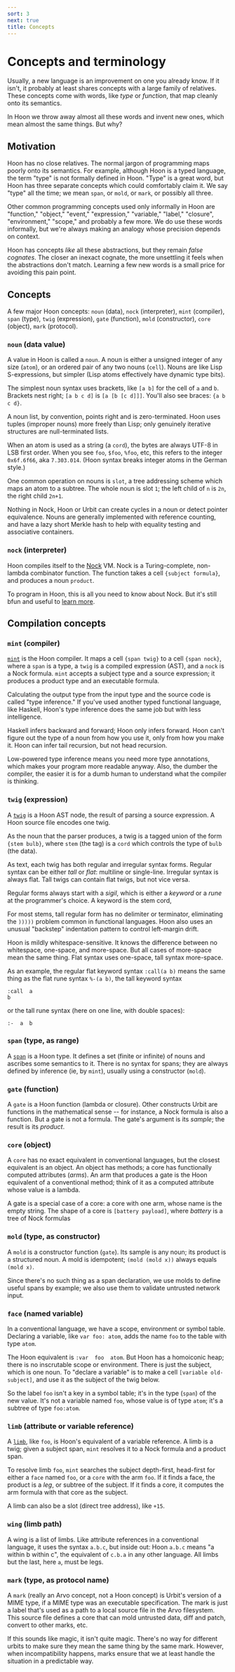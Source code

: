```yaml
---
sort: 3
next: true
title: Concepts
---
```


# Concepts and terminology

Usually, a new language is an improvement on one you already
know.  If it isn't, it probably at least shares concepts with a
large family of relatives.  These concepts come with words, like
*type* or *function*, that map cleanly onto its semantics.

In Hoon we throw away almost all these words and invent new
ones, which mean almost the same things.  But why?

## Motivation

Hoon has no close relatives.  The normal jargon of programming
maps poorly onto its semantics.  For example, although Hoon is a
typed language, the term "type" is not formally defined in Hoon.
"Type" is a great word, but Hoon has three separate concepts
which could comfortably claim it.  We say "type" all the time; we
mean `span`, or `mold`, or `mark`, or possibly all three.

Other common programming concepts used only informally in Hoon
are "function," "object," "event," "expression," "variable,"
"label," "closure", "environment," "scope," and probably a few
more.  We do use these words informally, but we're always making 
an analogy whose precision depends on context.

Hoon has concepts *like* all these abstractions, but they remain
*false cognates*.  The closer an inexact cognate, the more
unsettling it feels when the abstractions don't match.  Learning
a few new words is a small price for avoiding this pain point.

## Concepts

A few major Hoon concepts: `noun` (data), `nock` (interpreter),
`mint` (compiler), `span` (type), `twig` (expression), `gate`
(function), `mold` (constructor), `core` (object), `mark`
(protocol).

### `noun` (data value)

A value in Hoon is called a `noun`.  A noun is either a
unsigned integer of any size (`atom`), or an ordered pair of any
two nouns (`cell`).  Nouns are like Lisp S-expressions, but
simpler (Lisp atoms effectively have dynamic type bits).

The simplest noun syntax uses brackets, like `[a b]` for the cell
of `a` and `b`.  Brackets nest right; `[a b c d]` is `[a [b [c
d]]]`.  You'll also see braces: `{a b c d}`. 

A noun list, by convention, points right and is zero-terminated.
Hoon uses tuples (improper nouns) more freely than Lisp; only
genuinely iterative structures are null-terminated lists.

When an atom is used as a string (a `cord`), the bytes are always
UTF-8 in LSB first order.  When you see `foo`, `$foo`, `%foo`,
etc, this refers to the integer `0x6f.6f66`, aka `7.303.014`.
(Hoon syntax breaks integer atoms in the German style.)

One common operation on nouns is `slot`, a tree addressing
scheme which maps an atom to a subtree.  The whole noun is slot
`1`; the left child of `n` is `2n`, the right child `2n+1`. 

Nothing in Nock, Hoon or Urbit can create cycles in a noun or
detect pointer equivalence.  Nouns are generally implemented
with reference counting, and have a lazy short Merkle hash to
help with equality testing and associative containers.

### `nock` (interpreter)

Hoon compiles itself to the [Nock](../../nock) VM.  Nock is a
Turing-complete, non-lambda combinator function.  The function
takes a cell `{subject formula}`, and produces a noun `product`.

To program in Hoon, this is all you need to know about Nock.  But
it's still bfun and useful to [learn more](../../nock).

## Compilation concepts

### `mint` (compiler)

[`mint`](mint) is the Hoon compiler.  It maps a cell `{span twig}` to a
cell `{span nock}`, where a `span` is a type, a `twig` is a compiled
expression (AST), and a `nock` is a Nock formula.  `mint` accepts
a subject type and a source expression; it produces a product type
and an executable formula.

Calculating the output type from the input type and the source
code is called "type inference." If you've used another typed
functional language, like Haskell, Hoon's type inference does the
same job but with less intelligence.

Haskell infers backward and forward; Hoon only infers forward.
Hoon can't figure out the type of a noun from how you use it,
only from how you make it.  Hoon can infer tail recursion, but
not head recursion.

Low-powered type inference means you need more type annotations,
which makes your program more readable anyway.  Also, the dumber
the compiler, the easier it is for a dumb human to understand
what the compiler is thinking.

### `twig` (expression)

A [`twig`](twig) is a Hoon AST node, the result of parsing a
source expression.  A Hoon source file encodes one twig.

As the noun that the parser produces, a twig is a tagged union of
the form `{stem bulb}`, where `stem` (the tag) is a `cord` which
controls the type of `bulb` (the data).

As text, each twig has both regular and irregular syntax forms.
Regular syntax can be either *tall* or *flat*: multiline or
single-line.  Irregular syntax is always flat.   Tall twigs can
contain flat twigs, but not vice versa.

Regular forms always start with a *sigil*, which is either a
*keyword* or a *rune* at the programmer's choice.  A keyword is
the stem cord, 

For most stems, tall regular form has no delimiter or terminator,
eliminating the `)))))` problem common in functional languages.
Hoon also uses an unusual "backstep" indentation pattern to
control left-margin drift.

Hoon is mildly whitespace-sensitive.  It knows the difference
between no whitespace, one-space, and more-space.  But all cases
of more-space mean the same thing.  Flat syntax uses one-space,
tall syntax more-space.

As an example, the regular flat keyword syntax `:call(a b)` means
the same thing as the flat rune syntax `%-(a b)`, the tall
keyword syntax

```
:call  a
b
```
or the tall rune syntax (here on one line, with double spaces):
```
:-  a  b
```

### `span` (type, as range)

A [`span`](span) is a Hoon type.  It defines a set (finite or
infinite) of nouns and ascribes some semantics to it.  There is
no syntax for spans; they are always defined by inference (ie, by
`mint`), usually using a constructor (`mold`).

### `gate` (function)

A `gate` is a Hoon function (lambda or closure).  Other
constructs Urbit are functions in the mathematical sense -- for
instance, a Nock formula is also a function.  But a gate is not a
formula.  The gate's argument is its *sample*; the result is its
*product*.

### `core` (object)

A `core` has no exact equivalent in conventional languages, but
the closest equivalent is an object.  An object has methods; a 
core has functionally computed attributes (*arms*).  An arm that
produces a gate is the Hoon equivalent of a conventional method;
think of it as a computed attribute whose value is a lambda.

A gate is a special case of a core: a core with one arm, whose
name is the empty string.  The shape of a core is `[battery
payload]`, where *battery* is a tree of Nock formulas

### `mold` (type, as constructor)

A `mold` is a constructor function (`gate`).  Its sample is any
noun; its product is a structured noun.  A mold is idempotent;
`(mold (mold x))` always equals `(mold x)`.

Since there's no such thing as a span declaration, we use molds
to define useful spans by example; we also use them to validate
untrusted network input.

### `face` (named variable)

In a conventional language, we have a scope, environment or
symbol table.  Declaring a variable, like `var foo: atom`, adds
the name `foo` to the table with type `atom`.

The Hoon equivalent is `:var  foo  atom`.   But Hoon has a
homoiconic heap; there is no inscrutable scope or environment.
There is just the subject, which is one noun.  To "declare a
variable" is to make a cell `[variable old-subject]`, and use it
as the subject of the twig below.

So the label `foo` isn't a key in a symbol table; it's in the
type (`span`) of the new value.  It's not a variable named `foo`,
whose value is of type `atom`; it's a subtree of type `foo:atom`.

### `limb` (attribute or variable reference)

A [`limb`](limb), like `foo`, is Hoon's equivalent of a variable 
reference.  A limb is a twig; given a subject span, `mint`
resolves it to a Nock formula and a product span.

To resolve limb `foo`, `mint` searches the subject depth-first,
head-first for either a `face` named `foo`, or a `core` with the
arm `foo`.  If it finds a face, the product is a *leg*, or
subtree of the subject.  If it finds a core, it computes the arm
formula with that core as the subject.

A limb can also be a slot (direct tree address), like `+15`.

### `wing` (limb path)

A wing is a list of limbs.  Like attribute references in a
conventional language, it uses the syntax `a.b.c`, but inside
out: Hoon `a.b.c` means "a within b within c", the equivalent of
`c.b.a` in any other language.  All limbs but the last, here `a`,
must be legs.

### `mark` (type, as protocol name)

A `mark` (really an Arvo concept, not a Hoon concept) is Urbit's
version of a MIME type, if a MIME type was an executable
specification.  The mark is just a label that's used as a path to
a local source file in the Arvo filesystem.  This source file
defines a core that can mold untrusted data, diff and patch,
convert to other marks, etc.

If this sounds like magic, it isn't quite magic.  There's no way
for different urbits to make sure they mean the same thing by the
same mark.  However, when incompatibility happens, marks ensure
that we at least handle the situation in a predictable way.
